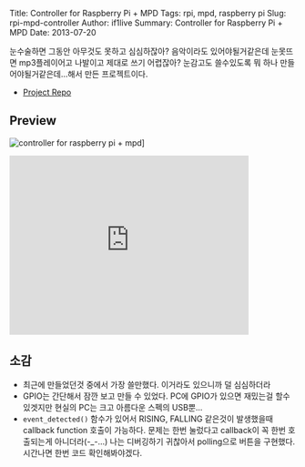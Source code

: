 Title: Controller for Raspberry Pi + MPD
Tags: rpi, mpd, raspberry pi
Slug: rpi-mpd-controller
Author: if1live
Summary: Controller for Raspberry Pi + MPD
Date: 2013-07-20

눈수술하면 그동안 아무것도 못하고 심심하잖아? 음악이라도 있어야될거같은데 눈못뜨면 mp3플레이어고 나발이고 제대로 쓰기 어렵잖아? 눈감고도 쓸수있도록 뭐 하나 만들어야될거같은데...해서 만든 프로젝트이다.

-   [Project Repo](https://github.com/if1live/rpi-mpd-controller)

Preview
-------

![controller for raspberry pi + mpd]({filename}/static/rpi-mpd-controller/image.jpg)]

<iframe width="420" height="315" src="https://www.youtube.com/embed/TRn8TviiMe0" frameborder="0" allowfullscreen></iframe>

소감
----

-   최근에 만들었던것 중에서 가장 쓸만했다. 이거라도 있으니까 덜 심심하더라
-   GPIO는 간단해서 잠깐 보고 만들 수 있었다. PC에 GPIO가 있으면 재밌는걸 할수있겟지만 현실의 PC는 크고 아름다운 스펙의 USB뿐...
-   `event_detected()` 함수가 있어서 RISING, FALLING 같은것이 발생했을때 callback function 호출이 가능하다.
문제는 한번 눌렀다고 callback이 꼭 한번 호출되는게 아니더라(-_-...) 나는 디버깅하기 귀찮아서 polling으로 버튼을 구현했다. 시간나면 한번 코드 확인해봐야겠다.
